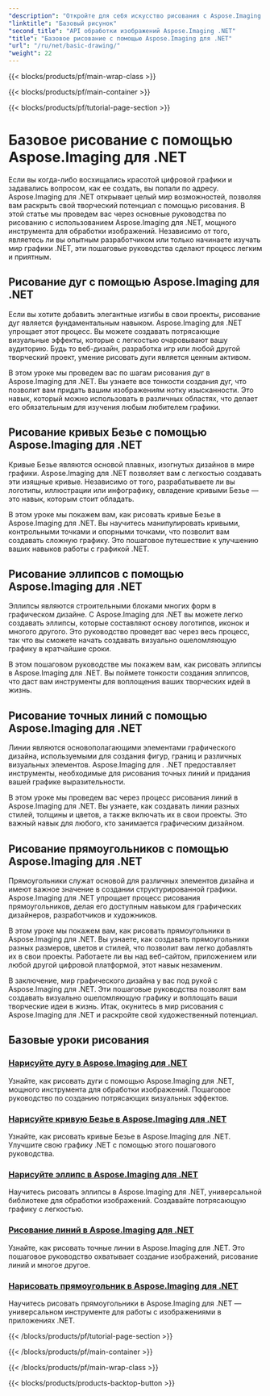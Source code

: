 ```yaml
---
"description": "Откройте для себя искусство рисования с Aspose.Imaging для .NET. Создавайте потрясающие визуальные эффекты с помощью пошаговых руководств по дугам, кривым Безье, эллипсам, линиям и прямоугольникам."
"linktitle": "Базовый рисунок"
"second_title": "API обработки изображений Aspose.Imaging .NET"
"title": "Базовое рисование с помощью Aspose.Imaging для .NET"
"url": "/ru/net/basic-drawing/"
"weight": 22
---
```


{{< blocks/products/pf/main-wrap-class >}}

{{< blocks/products/pf/main-container >}}

{{< blocks/products/pf/tutorial-page-section >}}

# Базовое рисование с помощью Aspose.Imaging для .NET


Если вы когда-либо восхищались красотой цифровой графики и задавались вопросом, как ее создать, вы попали по адресу. Aspose.Imaging для .NET открывает целый мир возможностей, позволяя вам раскрыть свой творческий потенциал с помощью рисования. В этой статье мы проведем вас через основные руководства по рисованию с использованием Aspose.Imaging для .NET, мощного инструмента для обработки изображений. Независимо от того, являетесь ли вы опытным разработчиком или только начинаете изучать мир графики .NET, эти пошаговые руководства сделают процесс легким и приятным.

## Рисование дуг с помощью Aspose.Imaging для .NET

Если вы хотите добавить элегантные изгибы в свои проекты, рисование дуг является фундаментальным навыком. Aspose.Imaging для .NET упрощает этот процесс. Вы можете создавать потрясающие визуальные эффекты, которые с легкостью очаровывают вашу аудиторию. Будь то веб-дизайн, разработка игр или любой другой творческий проект, умение рисовать дуги является ценным активом.

В этом уроке мы проведем вас по шагам рисования дуг в Aspose.Imaging для .NET. Вы узнаете все тонкости создания дуг, что позволит вам придать вашим изображениям нотку изысканности. Это навык, который можно использовать в различных областях, что делает его обязательным для изучения любым любителем графики.

## Рисование кривых Безье с помощью Aspose.Imaging для .NET

Кривые Безье являются основой плавных, изогнутых дизайнов в мире графики. Aspose.Imaging для .NET позволяет вам с легкостью создавать эти изящные кривые. Независимо от того, разрабатываете ли вы логотипы, иллюстрации или инфографику, овладение кривыми Безье — это навык, которым стоит обладать.

В этом уроке мы покажем вам, как рисовать кривые Безье в Aspose.Imaging для .NET. Вы научитесь манипулировать кривыми, контрольными точками и опорными точками, что позволит вам создавать сложную графику. Это пошаговое путешествие к улучшению ваших навыков работы с графикой .NET.

## Рисование эллипсов с помощью Aspose.Imaging для .NET

Эллипсы являются строительными блоками многих форм в графическом дизайне. С Aspose.Imaging для .NET вы можете легко создавать эллипсы, которые составляют основу логотипов, иконок и многого другого. Это руководство проведет вас через весь процесс, так что вы сможете начать создавать визуально ошеломляющую графику в кратчайшие сроки.

В этом пошаговом руководстве мы покажем вам, как рисовать эллипсы в Aspose.Imaging для .NET. Вы поймете тонкости создания эллипсов, что даст вам инструменты для воплощения ваших творческих идей в жизнь.

## Рисование точных линий с помощью Aspose.Imaging для .NET

Линии являются основополагающими элементами графического дизайна, используемыми для создания фигур, границ и различных визуальных элементов. Aspose.Imaging для . .NET предоставляет инструменты, необходимые для рисования точных линий и придания вашей графике выразительности.

В этом уроке мы проведем вас через процесс рисования линий в Aspose.Imaging для .NET. Вы узнаете, как создавать линии разных стилей, толщины и цветов, а также включать их в свои проекты. Это важный навык для любого, кто занимается графическим дизайном.

## Рисование прямоугольников с помощью Aspose.Imaging для .NET

Прямоугольники служат основой для различных элементов дизайна и имеют важное значение в создании структурированной графики. Aspose.Imaging для .NET упрощает процесс рисования прямоугольников, делая его доступным навыком для графических дизайнеров, разработчиков и художников.

В этом уроке мы покажем вам, как рисовать прямоугольники в Aspose.Imaging для .NET. Вы узнаете, как создавать прямоугольники разных размеров, цветов и стилей, что позволит вам легко добавлять их в свои проекты. Работаете ли вы над веб-сайтом, приложением или любой другой цифровой платформой, этот навык незаменим.

В заключение, мир графического дизайна у вас под рукой с Aspose.Imaging для .NET. Эти пошаговые руководства позволят вам создавать визуально ошеломляющую графику и воплощать ваши творческие идеи в жизнь. Итак, окунитесь в мир рисования с Aspose.Imaging для .NET и раскройте свой художественный потенциал.
## Базовые уроки рисования
### [Нарисуйте дугу в Aspose.Imaging для .NET](./draw-arc/)
Узнайте, как рисовать дуги с помощью Aspose.Imaging для .NET, мощного инструмента для обработки изображений. Пошаговое руководство по созданию потрясающих визуальных эффектов.
### [Нарисуйте кривую Безье в Aspose.Imaging для .NET](./draw-bezier-curve/)
Узнайте, как рисовать кривые Безье в Aspose.Imaging для .NET. Улучшите свою графику .NET с помощью этого пошагового руководства.
### [Нарисуйте эллипс в Aspose.Imaging для .NET](./draw-ellipse/)
Научитесь рисовать эллипсы в Aspose.Imaging для .NET, универсальной библиотеке для обработки изображений. Создавайте потрясающую графику с легкостью.
### [Рисование линий в Aspose.Imaging для .NET](./draw-lines/)
Узнайте, как рисовать точные линии в Aspose.Imaging для .NET. Это пошаговое руководство охватывает создание изображений, рисование линий и многое другое.
### [Нарисовать прямоугольник в Aspose.Imaging для .NET](./draw-rectangle/)
Научитесь рисовать прямоугольники в Aspose.Imaging для .NET — универсальном инструменте для работы с изображениями в приложениях .NET.

{{< /blocks/products/pf/tutorial-page-section >}}

{{< /blocks/products/pf/main-container >}}

{{< /blocks/products/pf/main-wrap-class >}}

{{< blocks/products/products-backtop-button >}}